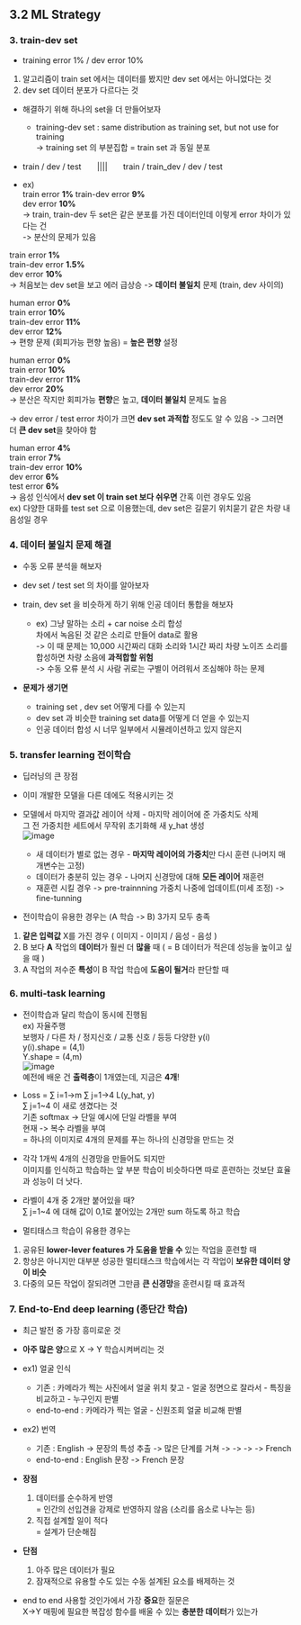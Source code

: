 ## 3.2 ML Strategy

### 3. train-dev set

- training error 1% / dev error 10%
1. 알고리즘이 train set 에서는 데이터를 봤지만 dev set 에서는 아니었다는 것
2. dev set 데이터 분포가 다르다는 것

- 해결하기 위해 하나의 set을 더 만들어보자
  - training-dev set : same distribution as training set, but not use for training  
    -> training set 의 부분집합 = train set 과 동일 분포

- train / dev / test　　||||　　train / train_dev / dev / test

- ex)  
train error **1%**
train-dev error **9%**  
dev error **10%**  
-> train, train-dev 두 set은 같은 분포를 가진 데이터인데 이렇게 error 차이가 있다는 건  
-> 분산의 문제가 있음

train error **1%**  
train-dev error **1.5%**  
dev error **10%**  
-> 처음보는 dev set을 보고 에러 급상승
-> **데이터 불일치** 문제 (train, dev 사이의)

human error **0%**  
train error **10%**  
train-dev error **11%**  
dev error **12%**  
-> 편향 문제 (회피가능 편향 높음) = **높은 편향** 설정

human error **0%**  
train error **10%**  
train-dev error **11%**  
dev error **20%**  
-> 분산은 작지만 회피가능 **편향**은 높고, **데이터 불일치** 문제도 높음

-> dev error / test error 차이가 크면 **dev set 과적합** 정도도 알 수 있음
-> 그러면 더 **큰 dev set**을 찾아야 함 

human error **4%**  
train error **7%**  
train-dev error **10%**  
dev error **6%**  
test error **6%**  
-> 음성 인식에서 **dev set 이 train set 보다 쉬우면** 간혹 이런 경우도 있음  
ex) 다양한 대화를 test set 으로 이용했는데, dev set은 길묻기 위치묻기 같은 차량 내 음성일 경우

### 4. 데이터 불일치 문제 해결
- 수동 오류 분석을 해보자
- dev set / test set 의 차이를 알아보자
- train, dev set 을 비슷하게 하기 위해 인공 데이터 통합을 해보자
  - ex) 그냥 말하는 소리 + car noise 소리 합성  
    차에서 녹음된 것 같은 소리로 만들어 data로 활용  
    -> 이 때 문제는 10,000 시간짜리 대화 소리와 1시간 짜리 차량 노이즈 소리를 합성하면 차량 소음에 **과적합할 위험**  
    -> 수동 오류 분석 시 사람 귀로는 구별이 어려워서 조심해야 하는 문제

- **문제가 생기면**
  - training set , dev set 어떻게 다를 수 있는지
  - dev set 과 비슷한 training set data를 어떻게 더 얻을 수 있는지
  - 인공 데이터 합성 시 너무 일부에서 시뮬레이션하고 있지 않은지

### 5. transfer learning 전이학습
- 딥러닝의 큰 장점
- 이미 개발한 모델을 다른 데에도 적용시키는 것
- 모델에서 마지막 결과값 레이어 삭제 - 마지막 레이어에 준 가중치도 삭제  
  그 전 가중치한 세트에서 무작위 초기화해 새 y_hat 생성  
  ![image](https://github.com/user-attachments/assets/04d631be-9c59-4e97-8097-710bf1693ff4)  
  - 새 데이터가 별로 없는 경우 - **마지막 레이어의 가중치**만 다시 훈련 (나머지 매개변수는 고정)
  - 데이터가 충분히 있는 경우 - 나머지 신경망에 대해 **모든 레이어** 재훈련
  - 재훈련 시킬 경우 -> pre-trainnning 가중치 나중에 업데이트(미세 조정) -> fine-tunning

- 전이학습이 유용한 경우는 (A 학습 -> B) 3가지 모두 충족
1. **같은 입력값** X를 가진 경우 ( 이미지 - 이미지 / 음성 - 음성 )
2. B 보다 **A** 작업의 **데이터**가 훨씬 더 **많을** 때 ( = B 데이터가 적은데 성능을 높이고 싶을 때 )
3. A 작업의 저수준 **특성**이 B 작업 학습에 **도움이 될거**라 판단할 때


### 6. multi-task learning
- 전이학습과 달리 학습이 동시에 진행됨  
ex) 자율주행  
보행자 / 다른 차 / 정지신호 / 교통 신호 / 등등 다양한 y(i)  
y(i).shape = (4,1)  
Y.shape = (4,m)  
![image](https://github.com/user-attachments/assets/8c06d4f0-9a89-4153-8f80-737d2565b707)  
예전에 배운 건 **출력층**이 1개였는데, 지금은 **4개**!

- Loss = ∑ i=1->m ∑ j=1->4 L(y_hat, y)  
  ∑ j=1~4 이 새로 생겼다는 것  
  기존 softmax -> 단일 예시에 단일 라벨을 부여  
  현재 -> 복수 라벨을 부여  
  = 하나의 이미지로 4개의 문제를 푸는 하나의 신경망을 만드는 것

- 각각 1개씩 4개의 신경망을 만들어도 되지만  
  이미지를 인식하고 학습하는 앞 부분 학습이 비슷하다면 따로 훈련하는 것보단 효율과 성능이 더 낫다.

- 라벨이 4개 중 2개만 붙어있을 때?  
  ∑ j=1~4 에 대해 값이 0,1로 붙어있는 2개만 sum 하도록 하고 학습

- 멀티태스크 학습이 유용한 경우는
1. 공유된 **lower-lever features 가 도움을 받을 수** 있는 작업을 훈련할 때
2. 항상은 아니지만 대부분 성공한 멀티태스크 학습에서는 각 작업이 **보유한 데이터 양이 비슷**
3. 다중의 모든 작업이 잘되려면 그만큼 **큰 신경망**을 훈련시킬 때 효과적

### 7. End-to-End deep learning (종단간 학습)
- 최근 발전 중 가장 흥미로운 것
- **아주 많은 양**으로 X -> Y 학습시켜버리는 것
- ex1) 얼굴 인식
  - 기존 : 카메라가 찍는 사진에서 얼굴 위치 찾고 - 얼굴 정면으로 잘라서 - 특징을 비교하고 - 누구인지 판별
  - end-to-end : 카메라가 찍는 얼굴 - 신원조회 얼굴 비교해 판별
- ex2) 번역
  - 기존 : English -> 문장의 특성 추출 -> 많은 단계를 거쳐 -> -> -> -> French
  - end-to-end : English 문장 -> French 문장
- **장점**
  1. 데이터를 순수하게 반영  
    = 인간의 선입견을 강제로 반영하지 않음 (소리를 음소로 나누는 등)
  2. 직접 설계할 일이 적다  
    = 설계가 단순해짐
- **단점**
  1. 아주 많은 데이터가 필요
  2. 잠재적으로 유용할 수도 있는 수동 설계된 요소를 배제하는 것

- end to end 사용할 것인가에서 가장 **중요**한 질문은  
  X->Y 매핑에 필요한 복잡성 함수를 배울 수 있는 **충분한 데이터**가 있는가

